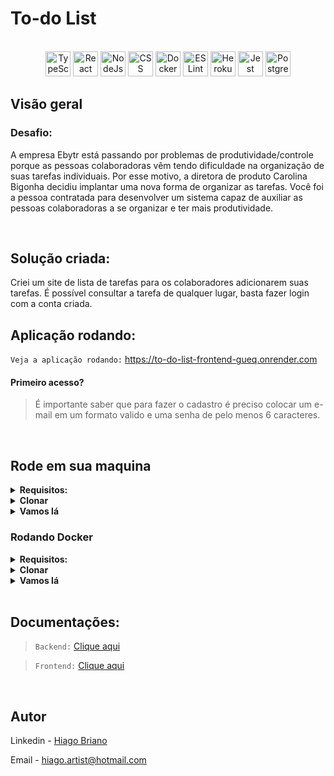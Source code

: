 # To-do List

<div align="center"><br>
  <img src="https://cdn.jsdelivr.net/gh/devicons/devicon/icons/typescript/typescript-plain.svg" alt="TypeScript" width="40" height="40"/>
  <img src="https://cdn.jsdelivr.net/gh/devicons/devicon/icons/react/react-original.svg" alt="React" width="40" height="40"/>
  <img src="https://cdn.jsdelivr.net/gh/devicons/devicon/icons/nodejs/nodejs-original.svg" alt="NodeJs" width="40" height="40"/>
  <img src="https://cdn.jsdelivr.net/gh/devicons/devicon/icons/css3/css3-original.svg" alt="CSS" width="40" height="40"/>
  <img src="https://cdn.jsdelivr.net/gh/devicons/devicon/icons/docker/docker-original.svg" alt="Docker" width="40" height="40"/>
  <img src="https://cdn.jsdelivr.net/gh/devicons/devicon/icons/eslint/eslint-original.svg" alt="ES Lint" width="40" height="40"/>
  <img src="https://cdn.jsdelivr.net/gh/devicons/devicon/icons/heroku/heroku-original-wordmark.svg" alt="Heroku" width="40" height="40"/>
  <img src="https://cdn.jsdelivr.net/gh/devicons/devicon/icons/jest/jest-plain.svg" alt="Jest" width="40" height="40"/>
  <img src="https://cdn.jsdelivr.net/gh/devicons/devicon/icons/postgresql/postgresql-plain-wordmark.svg" alt="PostgreSql" width="40" height="40"/>
</div>

## Visão geral

### Desafio:

A empresa Ebytr está passando por problemas de produtividade/controle porque as pessoas colaboradoras vêm tendo dificuldade na organização de suas tarefas individuais. Por esse motivo, a diretora de produto Carolina Bigonha decidiu implantar uma nova forma de organizar as tarefas.
Você foi a pessoa contratada para desenvolver um sistema capaz de auxiliar as pessoas colaboradoras a se organizar e ter mais produtividade.

<br />

## Solução criada:

Criei um site de lista de tarefas para os colaboradores adicionarem suas tarefas. É possível consultar a tarefa de qualquer lugar, basta fazer login com a conta criada.

## Aplicação rodando:

 `Veja a aplicação rodando:` https://to-do-list-frontend-gueq.onrender.com

#### Primeiro acesso?
> É importante saber que para fazer o cadastro é preciso colocar um e-mail em um formato valido e uma senha de pelo menos 6 caracteres.

<br />

## Rode em sua maquina

<details>
  <summary><b>Requisitos:</b></summary><br>

  - Ter o `Git` instalado em sua máquina;
  - Ter o `Node.js >= 14.17` instalado em sua máquina.
  - Ter o `PostgreSQL` instalado em sua máquina.
  
</details>

<details>
  <summary><b>Clonar</b></summary><br>

Para clonar o repositório usando HTTPS:

```
git clone https://github.com/HiagoBriano/to-do_list.git
```

Para clonar usando SSH:

```
git clone git@github.com:HiagoBriano/to-do_list.git
```
</details>

<details>
  <summary><b>Vamos lá</b></summary><br>
 
`Backend:`

Entre na pasta do projeto:

```
cd to-do_list/backend
```

Instale as dependências do projeto:

```
npm i
```

Crie um arquivo `.env` com as seguintes informações:

```
DATABASE_URL=postgresql://USER:PASSWORD@HOST:PORT/to-do_list
SECRET=super_senha
PORT=3001
```

Configure o Prisma:

```
npx prisma migrate dev
```

Inicie o projeto:

```
npm start
```
  
`Frontend:`
  
Entre na pasta do projeto:

```
cd to-do_list/frontend
```

Instale as dependencias:

```
npm install
```

Inicie o projeto:

```
npm start
```

Abra o link abaixo no navegador de sua preferencia:

```
http://localhost:3000/
```
</details>

### Rodando Docker

<details>
  <summary><b>Requisitos:</b></summary><br>
  
  - Ter o `Git` instalado em sua máquina;
  - Ter o `docker` instalado e ativado em sua máquina.
  
</details>

<details>
  <summary><b>Clonar</b></summary><br>

Para clonar o repositório usando HTTPS:

```
git clone https://github.com/HiagoBriano/Delivery_App.git
```

Para clonar usando SSH:

```
git clone git@github.com:HiagoBriano/Delivery_App.git
```
</details>

<details>
  <summary><b>Vamos lá</b></summary><br>


Entre na pasta principal:

```
cd Delivery_App
```
  
Inicie o docker com o comando:

```
docker-compose up -d
```

Abra o link abaixo no navegador de sua preferencia:

```
http://localhost:3000/
```

</details>

</details>
<br />


## Documentações:

> `Backend:` [Clique aqui](https://github.com/HiagoBriano/to-do_list/blob/master/backend/README.md)

> `Frontend:` [Clique aqui](https://github.com/HiagoBriano/to-do_list/blob/master/frontend/README.md)

<br />

## Autor

Linkedin - [Hiago Briano](https://www.linkedin.com/in/hiago-briano/)

Email - hiago.artist@hotmail.com
